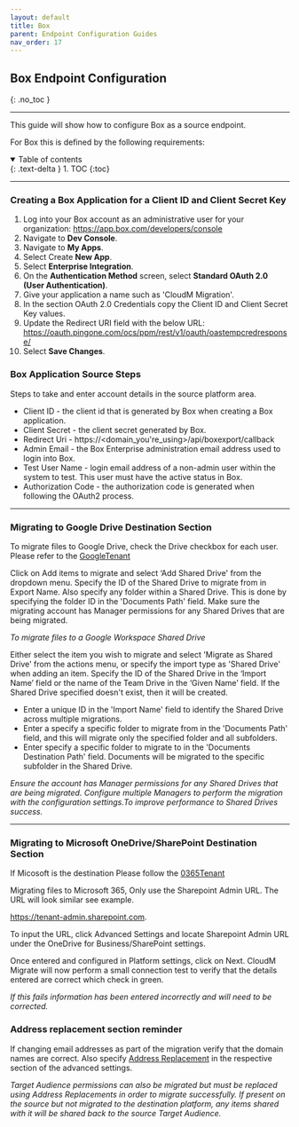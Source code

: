 ```yaml
---
layout: default
title: Box
parent: Endpoint Configuration Guides
nav_order: 17
---
```


## Box Endpoint Configuration
{: .no_toc }

---

This guide will show how to configure Box as a source endpoint. 

For Box this is defined by the following requirements:

<a name="top"></a>
<details open markdown="block">
  <summary>
    Table of contents
  </summary>
  {: .text-delta }
1. TOC
{:toc}
</details>

---

### Creating a Box Application for a Client ID and Client Secret Key

1. Log into your Box account as an administrative user for your organization: https://app.box.com/developers/console
2. Navigate to **Dev Console**.
3. Navigate to **My Apps**.
4. Select Create **New App**.
5. Select **Enterprise Integration**.
6. On the **Authentication Method** screen, select **Standard OAuth 2.0 (User Authentication)**.
7. Give your application a name such as 'CloudM Migration'.
8. In the section OAuth 2.0 Credentials copy the Client ID and Client Secret Key values.
9. Update the Redirect URI field with the below URL: https://oauth.pingone.com/ocs/ppm/rest/v1/oauth/oastempcredresponse/
10. Select **Save Changes**. 

### Box Application Source Steps

Steps to take and enter account details in the source platform area.

- Client ID - the client id that is generated by Box when creating a Box application.
- Client Secret - the client secret generated by Box.
- Redirect Uri - https://<domain_you're_using>/api/boxexport/callback
- Admin Email - the Box Enterprise administration email address used to login into Box.
- Test User Name - login email address of a non-admin user within the system to test. This user must have the active status in Box.
- Authorization Code - the authorization code is generated when following the OAuth2 process.

---

### Migrating to Google Drive Destination Section 
 

To migrate files to Google Drive, check the Drive checkbox for each user. Please refer to the 
<a href="https://cloudm-migrate.github.io/documentation/Endpoint-Configuration-Guides/GoogleTenant.html">GoogleTenant</a>


Click on Add items to migrate and select ‘Add Shared Drive' from the dropdown menu.
Specify the ID of the Shared Drive to migrate from in Export Name.
Also specify any folder within a Shared Drive. This is done by specifying the folder ID in the 'Documents Path' field. 
Make sure the migrating account has Manager permissions for any Shared Drives that are being migrated.

*To migrate files to a Google Workspace Shared Drive* 

Either select the item you wish to migrate and select 'Migrate as Shared Drive' from the actions menu, or specify the import type as 'Shared Drive' when adding an item. Specify the ID of the Shared Drive in the ‘Import Name’ field or the name of the Team Drive in the ‘Given Name’ field. If the Shared Drive specified doesn't exist, then it will be created. 

- Enter a unique ID in the 'Import Name' field to identify the Shared Drive across multiple migrations. 
- Enter a specify a specific folder to migrate from in the 'Documents Path' field, and this will migrate only the specified folder and all subfolders. 
- Enter specify a specific folder to migrate to in the 'Documents Destination Path' field. Documents will be migrated to the specific subfolder in the Shared Drive.

*Ensure the account has Manager permissions for any Shared Drives that are being migrated. Configure multiple Managers to perform the migration with the configuration settings.To improve performance to Shared Drives success.*

---

### Migrating to Microsoft OneDrive/SharePoint Destination Section 

If Micosoft is the destination Please follow the <a href="https://cloudm-migrate.github.io/documentation/Endpoint-Configuration-Guides/O365Tenant.html">0365Tenant</a>

Migrating files to Microsoft 365, Only use the Sharepoint Admin URL. The URL will look similar see example.

https://tenant-admin.sharepoint.com. 

To input the URL, click Advanced Settings and locate Sharepoint Admin URL under the OneDrive for Business/SharePoint settings.

Once entered and configured in Platform settings, click on Next. CloudM Migrate will now perform a small connection test to verify that the details entered are correct which check in green.

*If this fails information has been entered incorrectly and will need to be corrected.*


### Address replacement section reminder ###

If changing email addresses as part of the migration verify that the domain names are correct. Also specify <a href="https://cloudm-migrate.github.io/documentation/Engineering-Reference/ProjectAdvancedOptions.htmll">Address Replacement</a> in the respective section of the advanced settings.

*Target Audience permissions can also be migrated but must be replaced using Address Replacements in order to migrate successfully. If present on the source but not migrated to the destination platform, any items shared with it will be shared back to the source Target Audience.*
